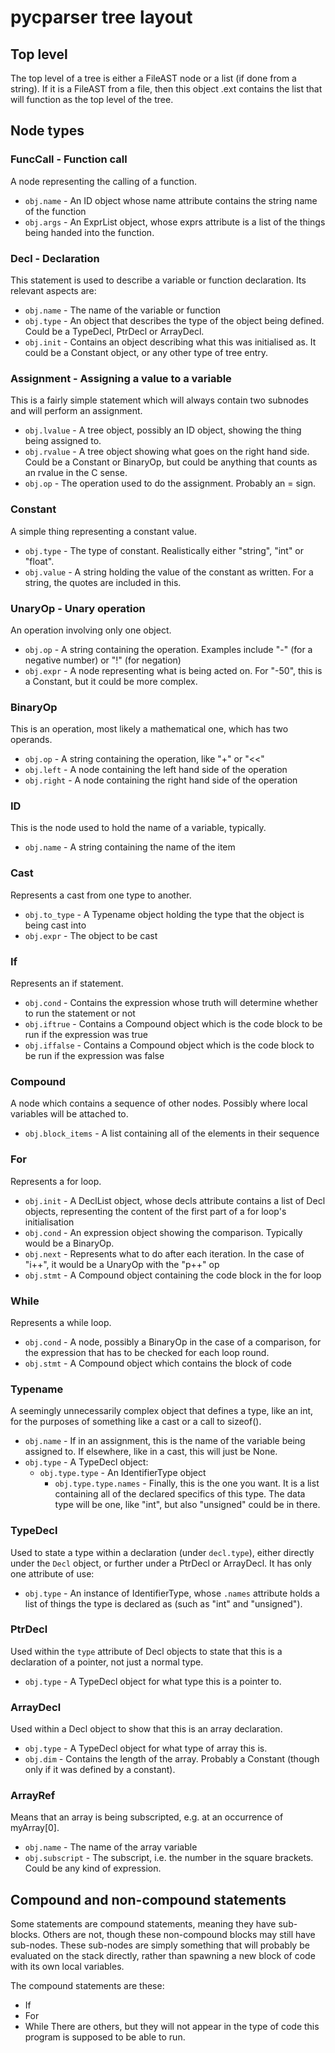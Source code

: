 # pycparser tree layout

## Top level
The top level of a tree is either a FileAST node or a list (if done from a string). If it is a FileAST from a file,
then this object .ext contains the list that will function as the top level of the tree.

## Node types

### FuncCall - Function call
A node representing the calling of a function.
* `obj.name` - An ID object whose name attribute contains the string name of the function
* `obj.args` - An ExprList object, whose exprs attribute is a list of the things being handed into the function.

### Decl - Declaration
This statement is used to describe a variable or function declaration. Its relevant aspects are:
* `obj.name` - The name of the variable or function
* `obj.type` - An object that describes the type of the object being defined. Could be a TypeDecl, PtrDecl or ArrayDecl.
* `obj.init` - Contains an object describing what this was initialised as. It could be a Constant object, or any
  other type of tree entry.

### Assignment - Assigning a value to a variable
This is a fairly simple statement which will always contain two subnodes and will perform an assignment.
* `obj.lvalue` - A tree object, possibly an ID object, showing the thing being assigned to.
* `obj.rvalue` - A tree object showing what goes on the right hand side. Could be a Constant or BinaryOp, but could be
    anything that counts as an rvalue in the C sense.
* `obj.op` - The operation used to do the assignment. Probably an = sign.

### Constant
A simple thing representing a constant value.
* `obj.type` - The type of constant. Realistically either "string", "int" or "float".
* `obj.value` - A string holding the value of the constant as written. For a string, the quotes are included in this.

### UnaryOp - Unary operation
An operation involving only one object.
* `obj.op` - A string containing the operation. Examples include "-" (for a negative number) or "!" (for negation)
* `obj.expr` - A node representing what is being acted on. For "-50", this is a Constant, but it could be more complex.

### BinaryOp
This is an operation, most likely a mathematical one, which has two operands.
* `obj.op` - A string containing the operation, like "+" or "<<"
* `obj.left` - A node containing the left hand side of the operation
* `obj.right` - A node containing  the right hand side of the operation

### ID
This is the node used to hold the name of a variable, typically.
* `obj.name` - A string containing the name of the item

### Cast
Represents a cast from one type to another.
* `obj.to_type` - A Typename object holding the type that the object is being cast into
* `obj.expr` - The object to be cast

### If
Represents an if statement.
* `obj.cond` - Contains the expression whose truth will determine whether to run the statement or not
* `obj.iftrue` - Contains a Compound object which is the code block to be run if the expression was true
* `obj.iffalse` - Contains a Compound object which is the code block to be run if the expression was false

### Compound
A node which contains a sequence of other nodes. Possibly where local variables will be attached to.
* `obj.block_items` - A list containing all of the elements in their sequence

### For
Represents a for loop.
* `obj.init` - A DeclList object, whose decls attribute contains a list of Decl objects, representing the content of the
  first part of a for loop's initialisation
* `obj.cond` - An expression object showing the comparison. Typically would be a BinaryOp.
* `obj.next` - Represents what to do after each iteration. In the case of "i++", it would be a UnaryOp with the "p++" op
* `obj.stmt` - A Compound object containing the code block in the for loop

### While
Represents a while loop. 
* `obj.cond` - A node, possibly a BinaryOp in the case of a comparison, for the expression that has to be checked for
  each loop round.
* `obj.stmt` - A Compound object which contains the block of code 

### Typename
A seemingly unnecessarily complex object that defines a type, like an int, for the purposes of something like a cast or
a call to sizeof().
* `obj.name` - If in an assignment, this is the name of the variable being assigned to. If elsewhere, like in a cast,
  this will just be None.
* `obj.type` - A TypeDecl object:
  * `obj.type.type` - An IdentifierType object
    * `obj.type.type.names` - Finally, this is the one you want. It is a list containing all of the declared specifics
      of this type. The data type will be one, like "int", but also "unsigned" could be in there.

### TypeDecl
Used to state a type within a declaration (under `decl.type`), either directly under the `Decl` object, or further under
a PtrDecl or ArrayDecl. It has only one attribute of use:
* `obj.type` - An instance of IdentifierType, whose `.names` attribute holds a list of things the type is declared as
  (such as "int" and "unsigned").

### PtrDecl
Used within the `type` attribute of Decl objects to state that this is a declaration of a pointer, not just a normal
type.
* `obj.type` - A TypeDecl object for what type this is a pointer to.

### ArrayDecl
Used within a Decl object to show that this is an array declaration. 
* `obj.type` - A TypeDecl object for what type of array this is.
* `obj.dim` - Contains the length of the array. Probably a Constant (though only if it was defined by a constant).

### ArrayRef
Means that an array is being subscripted, e.g. at an occurrence of myArray\[0\].
* `obj.name` - The name of the array variable
* `obj.subscript` - The subscript, i.e. the number in the square brackets. Could be any kind of expression.

## Compound and non-compound statements
Some statements are compound statements, meaning they have sub-blocks. Others are not, though these non-compound blocks
may still have sub-nodes. These sub-nodes are simply something that will probably be evaluated on the stack directly,
rather than spawning a new block of code with its own local variables.

The compound statements are these:
* If
* For
* While
There are others, but they will not appear in the type of code this program is supposed to be able to run.